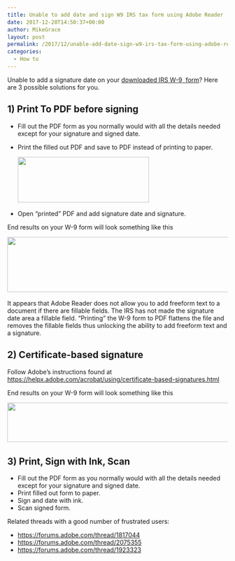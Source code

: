 ```yaml
---
title: Unable to add date and sign W9 IRS tax form using Adobe Reader
date: 2017-12-28T14:50:37+00:00
author: MikeGrace
layout: post
permalink: /2017/12/unable-add-date-sign-w9-irs-tax-form-using-adobe-reader/
categories:
  - How to
---
```

Unable to add a signature date on your [downloaded IRS W-9  form](https://www.irs.gov/pub/irs-pdf/fw9.pdf)? Here are 3 possible solutions for you.

## 1) Print To PDF before signing

  * Fill out the PDF form as you normally would with all the details needed except for your signature and signed date.
  * Print the filled out PDF and save to PDF instead of printing to paper.
  
    <a href="/assets/2017/12/2017-12-28-12_41_03-Print-min.jpg" rel="attachment wp-att-2585"><img class="alignnone size-medium wp-image-2585" src="/assets/2017/12/2017-12-28-12_41_03-Print-min-300x104.jpg" alt="" width="300" height="104" srcset="/assets/2017/12/2017-12-28-12_41_03-Print-min-300x104.jpg 300w, /assets/2017/12/2017-12-28-12_41_03-Print-min-768x267.jpg 768w, /assets/2017/12/2017-12-28-12_41_03-Print-min-1024x356.jpg 1024w, /assets/2017/12/2017-12-28-12_41_03-Print-min.jpg 1107w" sizes="(max-width: 300px) 100vw, 300px" /></a>
  * Open &#8220;printed&#8221; PDF and add signature date and signature.

End results on your W-9 form will look something like this

<a href="/assets/2017/12/2017-12-28-12_45_32-printed.pdf-Adobe-Acrobat-Reader-DC-min.jpg" rel="attachment wp-att-2584"><img class="alignnone size-full wp-image-2584" src="/assets/2017/12/2017-12-28-12_45_32-printed.pdf-Adobe-Acrobat-Reader-DC-min.jpg" alt="" width="836" height="126" srcset="/assets/2017/12/2017-12-28-12_45_32-printed.pdf-Adobe-Acrobat-Reader-DC-min.jpg 836w, /assets/2017/12/2017-12-28-12_45_32-printed.pdf-Adobe-Acrobat-Reader-DC-min-300x45.jpg 300w, /assets/2017/12/2017-12-28-12_45_32-printed.pdf-Adobe-Acrobat-Reader-DC-min-768x116.jpg 768w" sizes="(max-width: 836px) 100vw, 836px" /></a>

It appears that Adobe Reader does not allow you to add freeform text to a document if there are fillable fields. The IRS has not made the signature date area a fillable field. &#8220;Printing&#8221; the W-9 form to PDF flattens the file and removes the fillable fields thus unlocking the ability to add freeform text and a signature.

## 2) Certificate-based signature

Follow Adobe&#8217;s instructions found at <https://helpx.adobe.com/acrobat/using/certificate-based-signatures.html>

End results on your W-9 form will look something like this

<a href="/assets/2017/12/2017-12-28-12_32_11-fw9-cert.pdf-Adobe-Acrobat-Reader-DC-min.jpg" rel="attachment wp-att-2583"><img class="size-large wp-image-2583 alignnone" src="/assets/2017/12/2017-12-28-12_32_11-fw9-cert.pdf-Adobe-Acrobat-Reader-DC-min-1024x139.jpg" alt="" width="660" height="90" srcset="/assets/2017/12/2017-12-28-12_32_11-fw9-cert.pdf-Adobe-Acrobat-Reader-DC-min-1024x139.jpg 1024w, /assets/2017/12/2017-12-28-12_32_11-fw9-cert.pdf-Adobe-Acrobat-Reader-DC-min-300x41.jpg 300w, /assets/2017/12/2017-12-28-12_32_11-fw9-cert.pdf-Adobe-Acrobat-Reader-DC-min-768x104.jpg 768w" sizes="(max-width: 660px) 100vw, 660px" /></a>

## 3) Print, Sign with Ink, Scan

  * Fill out the PDF form as you normally would with all the details needed except for your signature and signed date.
  * Print filled out form to paper.
  * Sign and date with ink.
  * Scan signed form.

Related threads with a good number of frustrated users:

  * <https://forums.adobe.com/thread/1817044>
  * <https://forums.adobe.com/thread/2075355>
  * <https://forums.adobe.com/thread/1923323>